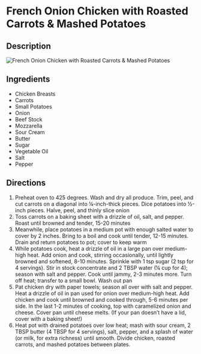 # French Onion Chicken with Roasted Carrots & Mashed Potatoes

## Description
![French Onion Chicken with Roasted Carrots & Mashed Potatoes](https://www.themealdb.com/images/media/meals/b5ft861583188991.jpg "French Onion Chicken with Roasted Carrots & Mashed Potatoes")

## Ingredients
- Chicken Breasts
- Carrots
- Small Potatoes
- Onion
- Beef Stock
- Mozzarella
- Sour Cream
- Butter
- Sugar
- Vegetable Oil
- Salt
- Pepper

## Directions
1. Preheat oven to 425 degrees. Wash and dry all produce. Trim, peel, and cut carrots on a diagonal into ¼-inch-thick pieces. Dice potatoes into ½-inch pieces. Halve, peel, and thinly slice onion
2. Toss carrots on a baking sheet with a drizzle of oil, salt, and pepper. Roast until browned and tender, 15-20 minutes
3. Meanwhile, place potatoes in a medium pot with enough salted water to cover by 2 inches. Bring to a boil and cook until tender, 12-15 minutes. Drain and return potatoes to pot; cover to keep warm
4. While potatoes cook, heat a drizzle of oil in a large pan over medium-high heat. Add onion and cook, stirring occasionally, until lightly browned and softened, 8-10 minutes. Sprinkle with 1 tsp sugar (2 tsp for 4 servings). Stir in stock concentrate and 2 TBSP water (¼ cup for 4); season with salt and pepper. Cook until jammy, 2-3 minutes more. Turn off heat; transfer to a small bowl. Wash out pan
5. Pat chicken dry with paper towels; season all over with salt and pepper. Heat a drizzle of oil in pan used for onion over medium-high heat. Add chicken and cook until browned and cooked through, 5-6 minutes per side. In the last 1-2 minutes of cooking, top with caramelized onion and cheese. Cover pan until cheese melts. (If your pan doesn’t have a lid, cover with a baking sheet!)
6. Heat pot with drained potatoes over low heat; mash with sour cream, 2 TBSP butter (4 TBSP for 4 servings), salt, pepper, and a splash of water (or milk, for extra richness) until smooth. Divide chicken, roasted carrots, and mashed potatoes between plates.
